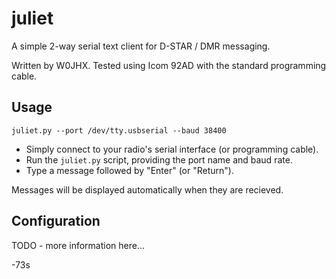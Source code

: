# juliet

A simple 2-way serial text client for D-STAR / DMR messaging.

Written by W0JHX.  Tested using Icom 92AD with the standard programming cable.

## Usage

```
juliet.py --port /dev/tty.usbserial --baud 38400
```

- Simply connect to your radio's serial interface (or programming cable).
- Run the `juliet.py` script, providing the port name and baud rate.
- Type a message followed by "Enter" (or "Return").

Messages will be displayed automatically when they are recieved.

## Configuration

TODO - more information here...

\-73s
